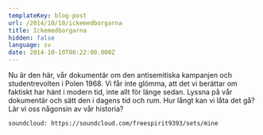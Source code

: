 ```yaml
---
templateKey: blog-post
url: /2014/10/10/ickemedborgarna
title: Ickemedborgarna
hidden: false
language: sv
date: 2014-10-10T06:22:00.000Z
---
```

Nu är den här, vår dokumentär om den antisemitiska kampanjen och studentrevolten i Polen 1968. Vi får inte glömma, att det vi berättar om faktiskt har hänt i modern tid, inte allt för länge sedan. Lyssna på vår dokumentär och sätt den i dagens tid och rum. Hur långt kan vi låta det gå? Lär vi oss någonsin av vår historia?

`soundcloud: https://soundcloud.com/freespirit9393/sets/mine`
